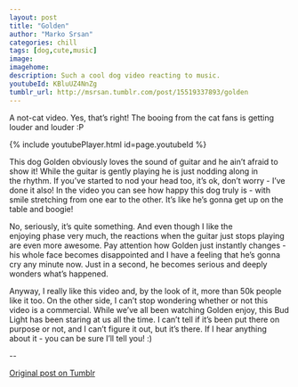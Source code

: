 ```yaml
---
layout: post
title: "Golden"
author: "Marko Srsan"
categories: chill
tags: [dog,cute,music]
image:
imagehome: 
description: Such a cool dog video reacting to music.
youtubeId: KBluUZ4NnZg
tumblr_url: http://msrsan.tumblr.com/post/15519337893/golden
---
```

A not-cat video. Yes, that’s right! The booing from the cat fans is getting louder and louder :P

{% include youtubePlayer.html id=page.youtubeId %}

This dog Golden obviously loves the sound of guitar and he ain’t afraid to show it! While the guitar is gently playing he is just nodding along in the rhythm. If you’ve started to nod your head too, it’s ok, don’t worry - I’ve done it also! In the video you can see how happy this dog truly is - with smile stretching from one ear to the other. It’s like he’s gonna get up on the table and boogie! 

No, seriously, it’s quite something. And even though I like the enjoying phase very much, the reactions when the guitar just stops playing are even more awesome. Pay attention how Golden just instantly changes - his whole face becomes disappointed and I have a feeling that he’s gonna cry any minute now. Just in a second, he becomes serious and deeply wonders what’s happened. 

Anyway, I really like this video and, by the look of it, more than 50k people like it too. On the other side, I can’t stop wondering whether or not this video is a commercial. While we’ve all been watching Golden enjoy, this Bud Light has been staring at us all the time. I can’t tell if it’s been put there on purpose or not, and I can’t figure it out, but it’s there. If I hear anything about it - you can be sure I’ll tell you! :)

--

[Original post on Tumblr](http://msrsan.tumblr.com/post/15519337893/golden)
